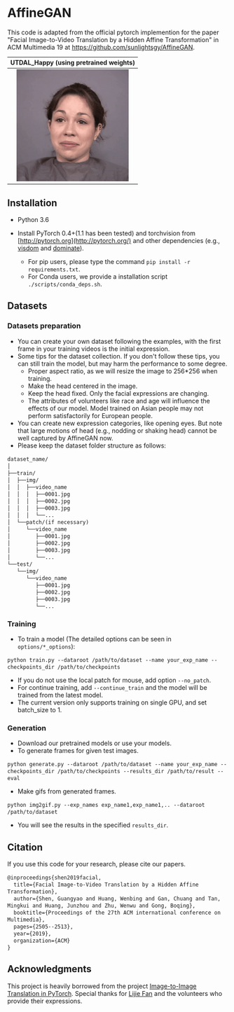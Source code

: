 # AffineGAN

This code is adapted from the official pytorch implemention for the paper "Facial Image-to-Video Translation by a Hidden Affine Transformation" in ACM Multimedia 19 at https://github.com/sunlightsgy/AffineGAN.

|		  UTDAL_Happy (using pretrained weights)	     |
| :------------------------------------------: |
| ![vid_0026_latest](GIFS/UTDAL_04651v113_generated.gif) |



## Installation

- Python 3.6

- Install PyTorch 0.4+(1.1 has been tested) and torchvision from [http://pytorch.org](http://pytorch.org/) and other dependencies (e.g., [visdom](https://github.com/facebookresearch/visdom) and [dominate](https://github.com/Knio/dominate)). 
  - For pip users, please type the command `pip install -r requirements.txt`.
  - For Conda users, we provide a installation script `./scripts/conda_deps.sh`.

## Datasets

### Datasets preparation

- You can create your own dataset following the examples, with the first frame in your training videos is the initial expression.
- Some tips for the dataset collection. If you don't follow these tips, you can still train the model, but may harm the performance to some degree.
  - Proper aspect ratio, as we will resize the image to 256*256 when training.
  - Make the head centered in the image.
  - Keep the head fixed. Only the facial expressions are changing. 
  - The attributes of volunteers like race and age will influence the effects of our model. Model trained on Asian people may not perform satisfactorily for European people. 
- You can create new expression categories, like opening eyes. But note that large motions of head (e.g., nodding or shaking head) cannot be well captured by AffineGAN now.
- Please keep the dataset folder structure as follows:

```
dataset_name/
│
├──train/
│  ├──img/
│  │  ├──video_name
│  │  │  ├──0001.jpg
│  │  │  ├──0002.jpg
│  │  │  ├──0003.jpg
│  │  │  └──...
│  └──patch/(if necessary)
│     └──video_name
│        ├──0001.jpg
│        ├──0002.jpg
│        ├──0003.jpg
│        └──...
└──test/
   └──img/  
      └──video_name
         ├──0001.jpg
         ├──0002.jpg
         ├──0003.jpg
         └──...
```

### Training

- To train a model (The detailed options can be seen in `options/*_options`):

```
python train.py --dataroot /path/to/dataset --name your_exp_name --checkpoints_dir /path/to/checkpoints
```

- If you do not use the local patch for mouse, add option `--no_patch`.
- For continue training, add `--continue_train` and the model will be trained from the latest model.
- The current version only supports training on single GPU, and set batch_size to 1.

### Generation

- Download our pretrained models or use your models.
- To generate frames for given test images.

```
python generate.py --dataroot /path/to/dataset --name your_exp_name --checkpoints_dir /path/to/checkpoints --results_dir /path/to/result --eval
```

- Make gifs from generated frames.

```
python img2gif.py --exp_names exp_name1,exp_name1,.. --dataroot /path/to/dataset
```

- You will see the results in the specified `results_dir`.


## Citation

If you use this code for your research, please cite our papers.

```
@inproceedings{shen2019facial,
  title={Facial Image-to-Video Translation by a Hidden Affine Transformation},
  author={Shen, Guangyao and Huang, Wenbing and Gan, Chuang and Tan, Mingkui and Huang, Junzhou and Zhu, Wenwu and Gong, Boqing},
  booktitle={Proceedings of the 27th ACM international conference on Multimedia},
  pages={2505--2513},
  year={2019},
  organization={ACM}
}
```

## Acknowledgments

This project is heavily borrowed from the project [Image-to-Image Translation in PyTorch](https://github.com/junyanz/pytorch-CycleGAN-and-pix2pix). Special thanks for [Lijie Fan](http://lijiefan.me/) and the volunteers who provide their expressions.